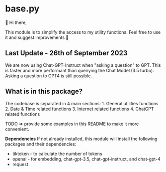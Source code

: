 # base.py
👋 Hi there,

This module is to simplify the access to my utility functions. Feel free to use it and suggest improvements 🤝

## Last Update - 26th of September 2023
We are now using Chat-GPT-Instruct when "asking a question" to GPT. This is faster and more performant than queriying the Chat Model (3.5 turbo).
Asking a question to GPT4 is still possible.

## What is in this package?
The codebase is separated in 4 main sections:
    1. General utilities functions
    2. Date & Time related functions
    3. Internet related functions
    4. ChatGPT related functions

TODO => provide some examples in this README to make it more convenient.

**Dependencies**
If not already installed, this module will install the following packages and their dependencies:
* tiktoken - to calculate the number of tokens
* openai - for embedding, chat-gpt-3.5, chat-gpt-instruct, and chat-gpt-4
* request


